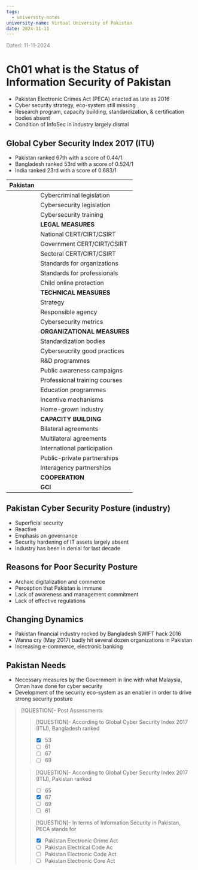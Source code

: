 ```yaml
---
tags:
  - university-notes
university-name: Virtual University of Pakistan
date: 2024-11-11
---
```


<span style="color: gray;">Dated: 11-11-2024</span>

# Ch01 what is the Status of Information Security of Pakistan

- Pakistan Electronic Crimes Act (PECA) enacted as late as 2016
- Cyber security strategy, eco-system still missing
- Research program, capacity building, standardization, & certification bodies absent
- Condition of InfoSec in industry largely dismal

## Global Cyber Security Index 2017 (ITU)

- Pakistan ranked 67th with a score of 0.44/1  
- Bangladesh ranked 53rd with a score of 0.524/1  
- India ranked 23rd with a score of 0.683/1

| Pakistan                                                                                                              |                               |
| --------------------------------------------------------------------------------------------------------------------- | ----------------------------- |
| <div style="<br>	 border-radius: 50%;<br>	 background-color: green;<br>	 width: 1rem;<br>	 height: 1rem;<br>"></div>  | Cybercriminal legislation     |
| <div style="<br>	 border-radius: 50%;<br>	 background-color: yellow;<br>	 width: 1rem;<br>	 height: 1rem;<br>"></div> | Cybersecurity legislation     |
| <div style="<br>	 border-radius: 50%;<br>	 background-color: yellow;<br>	 width: 1rem;<br>	 height: 1rem;<br>"></div> | Cybersecurity training        |
| <div style="<br>	 border-radius: 50%;<br>	 background-color: yellow;<br>	 width: 1rem;<br>	 height: 1rem;<br>"></div> | **LEGAL MEASURES**            |
| <div style="<br>	 border-radius: 50%;<br>	 background-color: green;<br>	 width: 1rem;<br>	 height: 1rem;<br>"></div>  | National CERT/CIRT/CSIRT      |
| <div style="<br>	 border-radius: 50%;<br>	 background-color: green;<br>	 width: 1rem;<br>	 height: 1rem;<br>"></div>  | Government CERT/CIRT/CSIRT    |
| <div style="<br>	 border-radius: 50%;<br>	 background-color: red;<br>	 width: 1rem;<br>	 height: 1rem;<br>"></div>    | Sectoral CERT/CIRT/CSIRT      |
| <div style="<br>	 border-radius: 50%;<br>	 background-color: red;<br>	 width: 1rem;<br>	 height: 1rem;<br>"></div>    | Standards for organizations   |
| <div style="<br>	 border-radius: 50%;<br>	 background-color: red;<br>	 width: 1rem;<br>	 height: 1rem;<br>"></div>    | Standards for professionals   |
| <div style="<br>	 border-radius: 50%;<br>	 background-color: red;<br>	 width: 1rem;<br>	 height: 1rem;<br>"></div>    | Child online protection       |
| <div style="<br>	 border-radius: 50%;<br>	 background-color: yellow;<br>	 width: 1rem;<br>	 height: 1rem;<br>"></div> | **TECHNICAL MEASURES**        |
| <div style="<br>	 border-radius: 50%;<br>	 background-color: red;<br>	 width: 1rem;<br>	 height: 1rem;<br>"></div>    | Strategy                      |
| <div style="<br>	 border-radius: 50%;<br>	 background-color: green;<br>	 width: 1rem;<br>	 height: 1rem;<br>"></div>  | Responsible agency            |
| <div style="<br>	 border-radius: 50%;<br>	 background-color: red;<br>	 width: 1rem;<br>	 height: 1rem;<br>"></div>    | Cybersecurity metrics         |
| <div style="<br>	 border-radius: 50%;<br>	 background-color: yellow;<br>	 width: 1rem;<br>	 height: 1rem;<br>"></div> | **ORGANIZATIONAL MEASURES**   |
| <div style="<br>	 border-radius: 50%;<br>	 background-color: red;<br>	 width: 1rem;<br>	 height: 1rem;<br>"></div>    | Standardization bodies        |
| <div style="<br>	 border-radius: 50%;<br>	 background-color: red;<br>	 width: 1rem;<br>	 height: 1rem;<br>"></div>    | Cyberseucrity good practices  |
| <div style="<br>	 border-radius: 50%;<br>	 background-color: red;<br>	 width: 1rem;<br>	 height: 1rem;<br>"></div>    | R&D programmes                |
| <div style="<br>	 border-radius: 50%;<br>	 background-color: red;<br>	 width: 1rem;<br>	 height: 1rem;<br>"></div>    | Public awareness campaigns    |
| <div style="<br>	 border-radius: 50%;<br>	 background-color: red;<br>	 width: 1rem;<br>	 height: 1rem;<br>"></div>    | Professional training courses |
| <div style="<br>	 border-radius: 50%;<br>	 background-color: yellow;<br>	 width: 1rem;<br>	 height: 1rem;<br>"></div> | Education programmes          |
| <div style="<br>	 border-radius: 50%;<br>	 background-color: yellow;<br>	 width: 1rem;<br>	 height: 1rem;<br>"></div> | Incentive mechanisms          |
| <div style="<br>	 border-radius: 50%;<br>	 background-color: red;<br>	 width: 1rem;<br>	 height: 1rem;<br>"></div>    | Home-grown industry           |
| <div style="<br>	 border-radius: 50%;<br>	 background-color: red;<br>	 width: 1rem;<br>	 height: 1rem;<br>"></div>    | **CAPACITY BUILDING**         |
| <div style="<br>	 border-radius: 50%;<br>	 background-color: green;<br>	 width: 1rem;<br>	 height: 1rem;<br>"></div>  | Bilateral agreements          |
| <div style="<br>	 border-radius: 50%;<br>	 background-color: green;<br>	 width: 1rem;<br>	 height: 1rem;<br>"></div>  | Multilateral agreements       |
| <div style="<br>	 border-radius: 50%;<br>	 background-color: green;<br>	 width: 1rem;<br>	 height: 1rem;<br>"></div>  | International participation   |
| <div style="<br>	 border-radius: 50%;<br>	 background-color: red;<br>	 width: 1rem;<br>	 height: 1rem;<br>"></div>    | Public-private partnerships   |
| <div style="<br>	 border-radius: 50%;<br>	 background-color: green;<br>	 width: 1rem;<br>	 height: 1rem;<br>"></div>  | Interagency partnerships      |
| <div style="<br>	 border-radius: 50%;<br>	 background-color: green;<br>	 width: 1rem;<br>	 height: 1rem;<br>"></div>  | **COOPERATION**               |
| <div style="<br>	 border-radius: 50%;<br>	 background-color: yellow;<br>	 width: 1rem;<br>	 height: 1rem;<br>"></div> | **GCI**                       |

## Pakistan Cyber Security Posture (industry)

- Superficial security
- Reactive
- Emphasis on governance
- Security hardening of IT assets largely absent
- Industry has been in denial for last decade

## Reasons for Poor Security Posture

- Archaic digitalization and commerce
- Perception that Pakistan is immune
- Lack of awareness and management commitment
- Lack of effective regulations

## Changing Dynamics

- Pakistan financial industry rocked by Bangladesh SWIFT hack 2016
- Wanna cry (May 2017) badly hit several dozen organizations in Pakistan
- Increasing e-commerce, electronic banking

## Pakistan Needs

- Necessary measures by the Government in line with what Malaysia, Oman have done for cyber security
- Development of the security eco-system as an enabler in order to drive strong security posture

> [!QUESTION]- Post Assessments  
> 
> > [!QUESTION]- According to Global Cyber Security Index 2017 (ITIJ), Bangladesh ranked  
> > - [x] 53  
> > - [ ] 61  
> > - [ ] 67  
> > - [ ] 69
> 
> > [!QUESTION]- According to Global Cyber Security Index 2017 (ITIJ), Pakistan ranked  
> > - [ ] 65  
> > - [x] 67  
> > - [ ] 69  
> > - [ ] 61
> 
> > [!QUESTION]- In terms of Information Security in Pakistan, PECA stands for  
> > - [x] Pakistan Electronic Crime Act  
> > - [ ] Pakistan Electrical Code Ac  
> > - [ ] Pakistan Electronic Code Act  
> > - [ ] Pakistan Electronic Core Act

